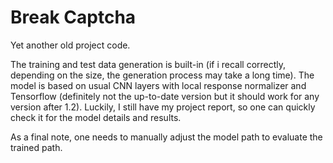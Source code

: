 # Break Captcha

Yet another old project code. 

The training and test data generation is built-in (if i recall correctly, depending on the size, the generation process may take a long time). 
The model is based on usual CNN layers with local response normalizer and Tensorflow (definitely not the up-to-date version but it should work for any version after 1.2). Luckily, I still have my project report, so one can quickly check it for the model details and results.  

As a final note, one needs to manually adjust the model path to evaluate the trained path. 
